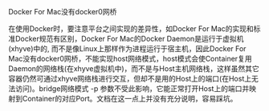 Docker For Mac没有docker0网桥

在使用Docker时，要注意平台之间实现的差异性，如Docker For Mac的实现和标准Docker规范有区别，Docker For Mac的Docker Daemon是运行于虚拟机\(xhyve\)中的, 而不是像Linux上那样作为进程运行于宿主机，因此Docker For Mac没有docker0网桥，不能实现host网络模式，host模式会使Container复用Daemon的网络栈\(在xhyve虚拟机中\)，而不是与Host主机网络栈，这样虽然其它容器仍然可通过xhyve网络栈进行交互，但却不是用的Host上的端口\(在Host上无法访问\)。bridge网络模式 -p 参数不受此影响，它能正常打开Host上的端口并映射到Container的对应Port。文档在这一点上并没有充分说明，容易踩坑。


